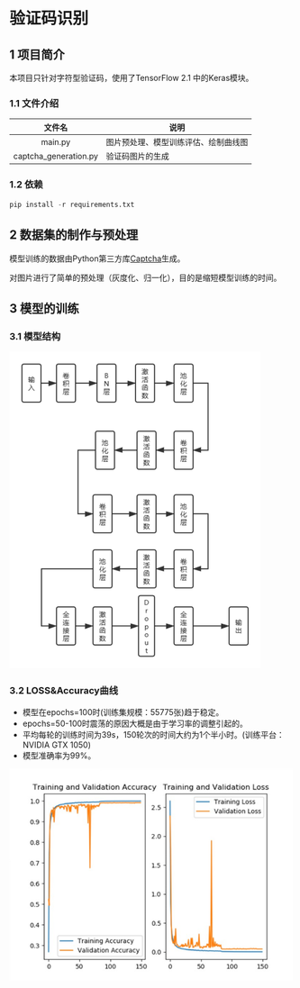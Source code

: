 # 验证码识别

## 1 项目简介

本项目只针对字符型验证码，使用了TensorFlow 2.1 中的Keras模块。

### 1.1 文件介绍

|        文件名         | 说明                                 |
| :-------------------: | ------------------------------------ |
|        main.py        | 图片预处理、模型训练评估、绘制曲线图 |
| captcha_generation.py | 验证码图片的生成                     |

### 1.2 依赖

```python
pip install -r requirements.txt
```



## 2 数据集的制作与预处理

模型训练的数据由Python第三方库[Captcha](https://pypi.org/project/captcha/)生成。

对图片进行了简单的预处理（灰度化、归一化），目的是缩短模型训练的时间。

## 3 模型的训练

### 3.1 模型结构

![1592481953953](README.assets/1592481953953.png)

### 3.2 LOSS&Accuracy曲线

- 模型在epochs=100时(训练集规模：55775张)趋于稳定。
- epochs=50-100时震荡的原因大概是由于学习率的调整引起的。
- 平均每轮的训练时间为39s，150轮次的时间大约为1个半小时。(训练平台：NVIDIA GTX 1050)
- 模型准确率为99%。

![1592482154849](README.assets/1592482154849.png)